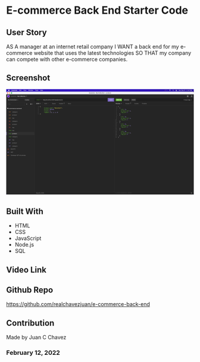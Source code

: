 # E-commerce Back End Starter Code

## User Story
AS A manager at an internet retail company
I WANT a back end for my e-commerce website that uses the latest technologies
SO THAT my company can compete with other e-commerce companies.

## Screenshot
![Alt text](images/Insomnia-Screenshot.png?raw=true "Imsomnia")

## Built With
- HTML
- CSS
- JavaScript
- Node.js
- SQL

## Video Link


## Github Repo
https://github.com/realchavezjuan/e-commerce-back-end

## Contribution
Made by Juan C Chavez

### February 12, 2022
